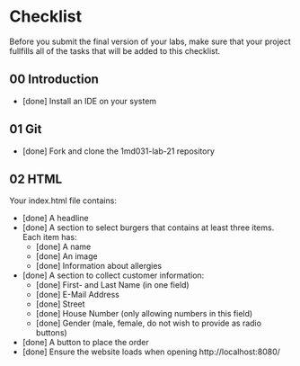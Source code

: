 # Checklist

Before you submit the final version of your labs, make sure that your project fullfills all of the tasks that will be added to this checklist.

## 00 Introduction

- [done] Install an IDE on your system

## 01 Git

- [done] Fork and clone the 1md031-lab-21 repository

## 02 HTML

Your index.html file contains:
- [done] A headline
- [done] A section to select burgers that contains at least three items. Each item has:
    - [done] A name
    - [done] An image
    - [done] Information about allergies
- [done] A section to collect customer information:
    - [done] First- and Last Name (in one field)
    - [done] E-Mail Address
    - [done] Street
    - [done] House Number (only allowing numbers in this field)
    - [done] Gender (male, female, do not wish to provide as radio buttons)
- [done] A button to place the order
- [done] Ensure the website loads when opening http://localhost:8080/
